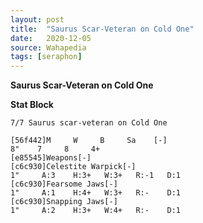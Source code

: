 ```yaml
---
layout: post
title:  "Saurus Scar-Veteran on Cold One"
date:   2020-12-05
source: Wahapedia
tags: [seraphon]
---
```


**Saurus Scar-Veteran on Cold One**

**Stat Block**
```
7/7 Saurus scar-veteran on Cold One
```

```
[56f442]M     W     B     Sa    [-]
8"    7     8     4+    
[e85545]Weapons[-]
[c6c930]Celestite Warpick[-]
1"     A:3    H:3+   W:3+   R:-1   D:1   
[c6c930]Fearsome Jaws[-]
1"     A:1    H:4+   W:3+   R:-    D:1   
[c6c930]Snapping Jaws[-]
1"     A:2    H:3+   W:4+   R:-    D:1   
```


